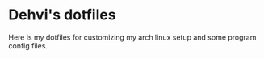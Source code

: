 # Dehvi's dotfiles

 Here is my dotfiles for customizing my arch linux setup and some program config files.
